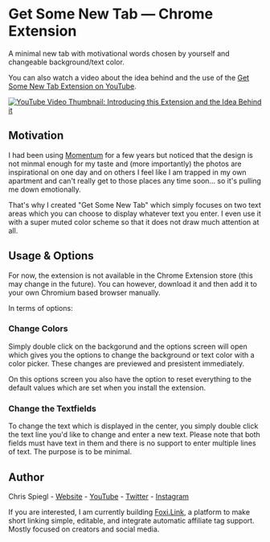 # Get Some New Tab — Chrome Extension

A minimal new tab with motivational words chosen by yourself and changeable background/text color.

You can also watch a video about the idea behind and the use of the [Get Some New Tab Extension on YouTube](https://youtu.be/rUMYaon-8ZA).

[![YouTube Video Thumbnail: Introducing this Extension and the Idea Behind it](http://img.youtube.com/vi/rUMYaon-8ZA/0.jpg)](http://www.youtube.com/watch?v=rUMYaon-8ZA "Youtube Video About the Idea Behind This Extension")

## Motivation

I had been using [Momentum](https://momentumdash.com/) for a few years but noticed that the design is not minmal enough for my taste and (more importantly) the photos are inspirational on one day and on others I feel like I am trapped in my own apartment and can't really get to those places any time soon… so it's pulling me down emotionally.

That's why I created "Get Some New Tab" which simply focuses on two text areas which you can choose to display whatever text you enter. I even use it with a super muted color scheme so that it does not draw much attention at all.

## Usage & Options

For now, the extension is not available in the Chrome Extension store (this may change in the future). You can however, download it and then add it to your own Chromium based browser manually.

In terms of options:

### Change Colors

Simply double click on the backgorund and the options screen will open which gives you the options to change the background or text color with a color picker. These changes are previewed and presistent immediately.

On this options screen you also have the option to reset everything to the default values which are set when you install the extension.

### Change the Textfields

To change the text which is displayed in the center, you simply double click the text line you'd like to change and enter a new text. Please note that both fields must have text in them and there is no support to enter multiple lines of text. The purpose is to be minimal.

## Author

Chris Spiegl - [Website](https://ChrisSpiegl.com) - [YouTube](https://youtube.com/ChrisSpiegl) - [Twitter](https://twitter.com/ChrisSpiegl) - [Instagram](https://instagram.com/ChrisSpiegl)

If you are interested, I am currently building [Foxi.Link](https://foxi.link), a platform to make short linking simple, editable, and integrate automatic affiliate tag support. Mostly focused on creators and social media.
